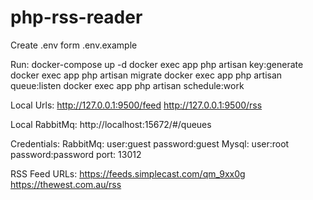 # php-rss-reader

Create .env form .env.example

Run:
    docker-compose up -d
    docker exec app php artisan key:generate
    docker exec app php artisan migrate
    docker exec app php artisan queue:listen
    docker exec app php artisan schedule:work

Local Urls:
    http://127.0.0.1:9500/feed
    http://127.0.0.1:9500/rss

Local RabbitMq:
    http://localhost:15672/#/queues

Credentials:
    RabbitMq:
        user:guest
        password:guest
    Mysql:
        user:root
        password:password
        port: 13012

RSS Feed URLs:
        https://feeds.simplecast.com/qm_9xx0g
        https://thewest.com.au/rss
